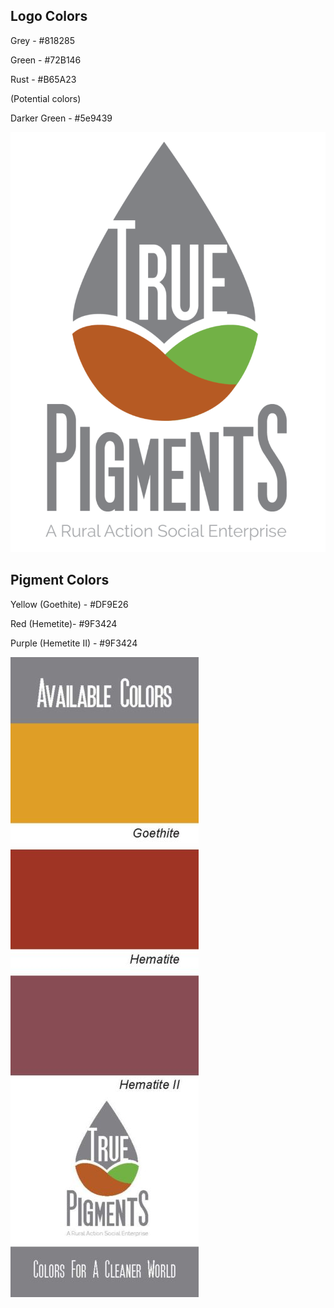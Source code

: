 
## Logo Colors 

Grey - #818285

Green - #72B146

Rust - #B65A23

(Potential colors)

 Darker Green - #5e9439


 ![True Pigments Logo](/imgs/TRUEPIGMENTSGREYLOGO-01-768x1024.png)

## Pigment Colors

Yellow (Goethite) - #DF9E26

Red (Hemetite)- #9F3424

Purple (Hemetite II) - #9F3424

![True Pigments](/imgs/Swatch-Deisgn-True-Pigments-Final-301x1024.jpg)

